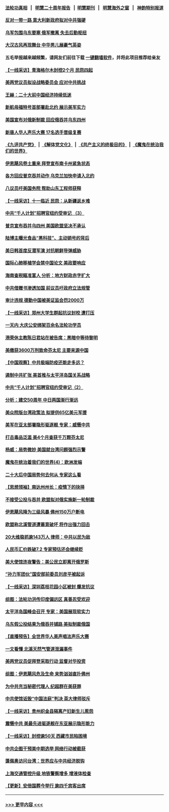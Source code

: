 #### [法轮功真相](https://github.com/gfw-breaker/truth/blob/master/README.md?t=0) &nbsp;&nbsp;|&nbsp;&nbsp; [明慧二十周年报告](https://github.com/gfw-breaker/mh-reports/blob/master/README.md?t=0) &nbsp;&nbsp;|&nbsp;&nbsp;[明慧期刊](https://github.com/gfw-breaker/mh-qikan) &nbsp;&nbsp;|&nbsp;&nbsp; [明慧海外之窗](https://github.com/gfw-breaker/mh-news/blob/master/README.md?t=0) &nbsp;&nbsp;|&nbsp;&nbsp; [神韵特别报道](https://github.com/gfw-breaker/mh-news/blob/master/shenyun.md?t=0)
#### [反对一带一路 意大利新政府拟对中共强硬](../pages/nf4514/n13836853.md?t=10020600) 
#### [乌军包围乌东要塞 俄军撤离 失去后勤枢纽](../pages/nf4514/n13836820.md?t=10020600) 
#### [大汉古风再现舞台 中华男儿展豪气英姿](../pages/nf4514/n13835309.md?t=10020600) 
#### 五毛举报越来越频繁，请网友们前往下载 [一键翻墙软件](https://github.com/gfw-breaker/ssr-accounts)，并将此项目推荐给亲友
#### [【一线采访】青海格尔木封控2个月 民怨四起](../pages/nf4514/n13836720.md?t=10020600) 
#### [美两党议员拟设战略委员会 应对中共挑战](../pages/nf4514/n13836607.md?t=10020600) 
#### [王赫：二十大前中国经济持续低迷](../pages/nf4514/n13836676.md?t=10020600) 
#### [新航母福特号首部署赴北约 展示美军实力](../pages/nf4514/n13836538.md?t=10020600) 
#### [美国宣布对俄新制裁 回应俄吞并乌东四州](../pages/nf4514/n13836435.md?t=10020600) 
#### [新唐人华人声乐大赛 17名选手晋级复赛](../pages/nf4514/n13836444.md?t=10020600) 
#### [《九评共产党》](https://github.com/begood0513/9ping.md/blob/master/README.md) &nbsp;|&nbsp; [《解体党文化》](../../../../jtdwh.md/blob/master/README.md)  &nbsp;|&nbsp; [《共产主义的终极目的》](../../../../gczydzjmd.md/blob/master/README.md) &nbsp;|&nbsp; [《魔鬼在统治我们的世界》](../../../../mgztzwmdsj.md/blob/master/README.md) 
#### [伊恩飓风卷土重来  拜登宣布南卡州紧急状态](../pages/nf4514/n13836310.md?t=10020600) 
#### [各方回应普京吞并动作 乌克兰加快申请入北约](../pages/nf4514/n13836341.md?t=10020600) 
#### [八议员吁美国务院 帮助山东工程师获释](../pages/nf4514/n13836379.md?t=10020600) 
#### [【一线采访】十一临近 民怨：从新疆返乡难](../pages/nf4514/n13836124.md?t=10020600) 
#### [中共“千人计划”招聘官纽约受审记 （3）](../pages/nf4514/n13835934.md?t=10020600) 
#### [普京宣布吞并乌四州 美国欧盟坚决不承认](../pages/nf4514/n13836171.md?t=10020600) 
#### [陆博主曝光食品“黑科技”、主动销号的背后](../pages/nf4514/n13836018.md?t=10020600) 
#### [美日韩首度反潜军演 对抗朝鲜导弹威胁](../pages/nf4514/n13836120.md?t=10020600) 
#### [国际心肺移植学会禁中国论文 美政要响应](../pages/nf4514/n13835695.md?t=10020600) 
#### [海南查税瞄准富人 分析：地方财政赤字扩大](../pages/nf4514/n13835957.md?t=10020600) 
#### [中共借赠书渗透加国 前议员吁政府立法规管](../pages/nf4514/n13835871.md?t=10020600) 
#### [审计违规 德勤中国被美证监会罚2000万](../pages/nf4514/n13835766.md?t=10020600) 
#### [【一线采访】郑州大学生群起抗议封校 遭打压](../pages/nf4514/n13835520.md?t=10020600) 
#### [一天内 大庆公安绑架百余名法轮功学员](../pages/nf4514/n13835359.md?t=10020600) 
#### [港荣休主教陈日君站在被告席：黑暗中等待黎明](../pages/nf4514/n13835640.md?t=10020600) 
#### [美缴获3600万剂致命芬太尼 主要来源中国](../pages/nf4514/n13835549.md?t=10020600) 
#### [【中国观察】中共极端防疫还能走多远？](../pages/nf4514/n13835529.md?t=10020600) 
#### [遏制中共扩张 美首推与太平洋岛国关系战略](../pages/nf4514/n13835479.md?t=10020600) 
#### [中共“千人计划”招聘官纽约受审记（2）](../pages/nf4514/n13835044.md?t=10020600) 
#### [分析：建交50周年 中日两国渐行渐远](../pages/nf4514/n13835405.md?t=10020600) 
#### [美众院版台湾政策法 拟提供65亿美元军援](../pages/nf4514/n13834951.md?t=10020600) 
#### [美军在亚太部署隐形驱逐舰 专家：威慑中共](../pages/nf4514/n13835188.md?t=10020600) 
#### [打击毒品泛滥 美4个月查获千万颗芬太尼](../pages/nf4514/n13835129.md?t=10020600) 
#### [杨威：局势微妙 美国就台湾问题强烈示警](../pages/nf4514/n13835024.md?t=10020600) 
#### [魔鬼在统治着我们的世界(4)：欧洲发端](../pages/nf4514/n10414890.md?t=10020600) 
#### [二十大后中国局势何去何从 专家这么看](../pages/nf4514/n13834792.md?t=10020600) 
#### [【思想领袖】南达州州长：疫情下的抉择](../pages/nf4514/n13818244.md?t=10020600) 
#### [不接受公投与吞并 欧盟拟对俄实施新一轮制裁](../pages/nf4514/n13834720.md?t=10020600) 
#### [伊恩飓风降为三级风暴 佛州150万户断电](../pages/nf4514/n13834670.md?t=10020600) 
#### [欧盟称北溪管道遭蓄意破坏 将作出强力回击](../pages/nf4514/n13834722.md?t=10020600) 
#### [20大维稳抓逾143万人 律师：中共以民为敌](../pages/nf4514/n13834610.md?t=10020600) 
#### [人民币汇价跌破7.2 专家预估还会继续贬](../pages/nf4514/n13834656.md?t=10020600) 
#### [美大使馆连夜警告：美公民立即离开俄罗斯](../pages/nf4514/n13834618.md?t=10020600) 
#### [“孙力军团伙”国安部前委员刘彦平被起诉](../pages/nf4514/n13834435.md?t=10020600) 
#### [【一线采访】深圳荔枝花园小区被封 爆发抗议](../pages/nf4514/n13834469.md?t=10020600) 
#### [组图：法轮功洪传印度偏远区 真善忍受欢迎](../pages/nf4514/n13833716.md?t=10020600) 
#### [太平洋岛国峰会召开 专家：美国展现软实力](../pages/nf4514/n13834401.md?t=10020600) 
#### [乌东假公投结果为俄吞并铺路 美拟制裁俄国](../pages/nf4514/n13834130.md?t=10020600) 
#### [【直播预告】全世界华人美声唱法声乐大赛](../pages/nf4514/n13834068.md?t=10020600) 
#### [一文看懂 北溪天然气管道泄漏事件](../pages/nf4514/n13833988.md?t=10020600) 
#### [美两党议员促拜登采取行动 监督对华投资](../pages/nf4514/n13833908.md?t=10020600) 
#### [组图：伊恩飓风危及生命 来势汹汹直扑佛州](../pages/nf4514/n13833963.md?t=10020600) 
#### [为中共充当秘密代理人 纪超群在美获罪](../pages/nf4514/n13833931.md?t=10020600) 
#### [中共使馆诋毁“中国法庭”判决 英大律师驳斥](../pages/nf4514/n13833945.md?t=10020600) 
#### [【一线采访】贵州织金县隔离产妇新生儿惹怨](../pages/nf4514/n13833706.md?t=10020600) 
#### [震慑中共 美最先进驱逐舰在东亚展示隐形能力](../pages/nf4514/n13833918.md?t=10020600) 
#### [【一线采访】封控逾50天 西藏市民陷困境](../pages/nf4514/n13833674.md?t=10020600) 
#### [中共企图干预美中期选举 网络行动被截获](../pages/nf4514/n13833877.md?t=10020600) 
#### [蓬佩奥访问台湾：世界应与中共经济脱钩](../pages/nf4514/n13833655.md?t=10020600) 
#### [上海交通管控升级 地铁警察增多 增液体检查](../pages/nf4514/n13833610.md?t=10020600) 
#### [【更新】安倍国葬今举行 逾四千宾客出席](../pages/nf4514/n13833340.md?t=10020600) 

----
#### [ >>> 更早内容 <<< ](../indexes/nf4514-earlier.md)
